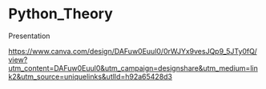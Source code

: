 # Python_Theory
Presentation

https://www.canva.com/design/DAFuw0Euul0/0rWJYx9vesJQp9_5JTy0fQ/view?utm_content=DAFuw0Euul0&utm_campaign=designshare&utm_medium=link2&utm_source=uniquelinks&utlId=h92a65428d3
